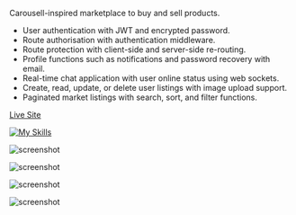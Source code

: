 Carousell-inspired marketplace to buy and sell products.

- User authentication with JWT and encrypted password.
- Route authorisation with authentication middleware.
- Route protection with client-side and server-side re-routing.
- Profile functions such as notifications and password recovery with email.
- Real-time chat application with user online status using web sockets.
- Create, read, update, or delete user listings with image upload support.
- Paginated market listings with search, sort, and filter functions.

[Live Site](https://lelong-market.onrender.com/)

[![My Skills](https://skillicons.dev/icons?i=react,nodejs,express,postgres)](https://skillicons.dev)

![screenshot](https://github.com/obdwinston/lelong-market/assets/104728656/1bea7e9f-d603-494d-a27f-cc009a17613f)

![screenshot](https://github.com/obdwinston/lelong-market/assets/104728656/14487dc5-10c9-477d-87c3-021570883fb9)

![screenshot](https://github.com/obdwinston/lelong-market/assets/104728656/417bdaf1-38d8-4983-bc57-f83e8cd6c369)

![screenshot](https://github.com/obdwinston/lelong-market/assets/104728656/985d7ccd-51e2-4387-9663-a6f8065bf697)
